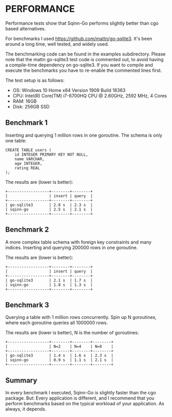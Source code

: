 
PERFORMANCE
==============================================================================

Performance tests show that Sqinn-Go performs slightly better than cgo based
alternatives.

For benchmarks I used <https://github.com/mattn/go-sqlite3>. It's been around a
long time, well tested, and widely used.

The benchmarking code can be found in the examples subdirectory. Please note
that the mattn go-sqlite3 test code is commented out, to avoid having a
compile-time dependency on go-sqlite3. If you want to compile and execute the
benchmarks you have to re-enable the commented lines first.

The test setup is as follows:

- OS: Windows 10 Home x64 Version 1909 Build 18363
- CPU: Intel(R) Core(TM) i7-6700HQ CPU @ 2.60GHz, 2592 MHz, 4 Cores
- RAM: 16GB
- Disk: 256GB SSD

## Benchmark 1

Inserting and querying 1 million rows in one goroutine. The schema is only one
table:

	CREATE TABLE users (
		id INTEGER PRIMARY KEY NOT NULL,
		name VARCHAR,
		age INTEGER,
		rating REAL
	);

The results are (lower is better):

	+------------------+--------+--------+
	|                  | insert | query  |
	+------------------+--------+--------+
	| go-sqlite3       | 2.8 s  | 2.3 s  | 
	| sqinn-go         | 2.5 s  | 2.1 s  | 
	+------------------+--------+--------+


## Benchmark 2

A more complex table schema with foreign key constraints and many indices.
Inserting and querying 200000 rows in one goroutine.

The results are (lower is better):

	+------------------+--------+--------+
	|                  | insert | query  |
	+------------------+--------+--------+
	| go-sqlite3       | 2.1 s  | 1.7 s  | 
	| sqinn-go         | 1.8 s  | 1.3 s  | 
	+------------------+--------+--------+


## Benchmark 3

Querying a table with 1 million rows concurrently. Spin up N goroutines, where
each goroutine queries all 1000000 rows.

The results are (lower is better), N is the number of goroutines:

	+------------------+--------+--------+--------+
	|                  | N=2    | N=4    | N=8    |
	+------------------+--------+--------+--------+
	| go-sqlite3       | 1.4 s  | 1.6 s  | 2.3 s  |
	| sqinn-go         | 0.9 s  | 1.1 s  | 2.1 s  |
	+------------------+--------+--------+--------+


## Summary

In every benchmark I executed, Sqinn-Go is slightly faster than the cgo
package. But: Every application is different, and I recommend that you perform
benchmarks based on the typical workload of your application. As always, it
depends.
